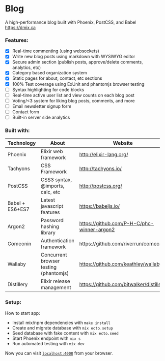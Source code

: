 # Blog

A high-performance blog built with Phoenix, PostCSS, and Babel https://dmix.ca

### Features:

- [x] Real-time commenting (using websockets)
- [x] Write new blog posts using markdown with WYSIWYG editor
- [x] Secure admin section (publish posts, approve/delete comments, analytics, etc)
- [x] Category based organization system
- [x] Static pages for about, contact, etc sections
- [x] 100% Test coverage using ExUnit and phantomjs browser testing
- [ ] Syntax highlighting for code blocks
- [ ] Real-time active user list and view counts on each blog post
- [ ] Voting/<3 system for liking blog posts, comments, and more
- [ ] Email newsletter signup form
- [ ] Contact form
- [ ] Built-in server side analytics

### Built with:

Technology      | About                                  | Website
--------------- | -------------------------------------- | ----------------------------------------
Phoenix         | Elixir web framework                   | http://elixir-lang.org/
Tachyons        | CSS Framework                          | http://tachyons.io/
PostCSS         | CSS3 syntax, @imports, calc, etc       | http://postcss.org/
Babel + ES6+ES7 | Latest javascript features             | https://babeljs.io/
Argon2          | Password hashing library               | https://github.com/P-H-C/phc-winner-argon2
Comeonin        | Authentication framework               | https://github.com/riverrun/comeonin
Wallaby         | Concurrent browser testing (phantomjs) | https://github.com/keathley/wallaby
Distillery      | Elixir release management              | https://github.com/bitwalker/distillery

### Setup:

How to start app:

  * Install mix/npm dependencies with `make install`
  * Create and migrate database with `mix ecto.setup`
  * Seed database with fake content with `mix ecto.seed`
  * Start Phoenix endpoint with `mix s` 
  * Run automated testing with `mix dev`

Now you can visit [`localhost:4000`](http://localhost:4000) from your browser.
